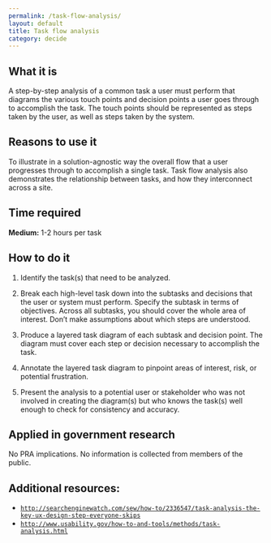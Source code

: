 ```yaml
---
permalink: /task-flow-analysis/
layout: default
title: Task flow analysis
category: decide
---
```


## What it is

A step-by-step analysis of a common task a user must perform that diagrams the various touch points and decision points a user goes through to accomplish the task. The touch points should be represented as steps taken by the user, as well as steps taken by the system.

## Reasons to use it

To illustrate in a solution-agnostic way the overall flow that a user progresses through to accomplish a single task. Task flow analysis also demonstrates the relationship between tasks, and how they interconnect across a site.

## Time required

**Medium:** 1-2 hours per task

## How to do it

1. Identify the task(s) that need to be analyzed.

2. Break each high-level task down into the subtasks and decisions that the user or system must perform. Specify the subtask in terms of objectives. Across all subtasks, you should cover the whole area of interest. Don’t make assumptions about which steps are understood.

3. Produce a layered task diagram of each subtask and decision point. The diagram must cover each step or decision necessary to accomplish the task.

4. Annotate the layered task diagram to pinpoint areas of interest, risk, or potential frustration.

5. Present the analysis to a potential user or stakeholder who was not involved in creating the diagram(s) but who knows the task(s) well enough to check for consistency and accuracy.

## Applied in government research

No PRA implications. No information is collected from members of the public.

## Additional resources:

- [`http://searchenginewatch.com/sew/how-to/2336547/task-analysis-the-key-ux-design-step-everyone-skips`](http://searchenginewatch.com/sew/how-to/2336547/task-analysis-the-key-ux-design-step-everyone-skips)
- [`http://www.usability.gov/how-to-and-tools/methods/task-analysis.html`](http://www.usability.gov/how-to-and-tools/methods/task-analysis.html)
